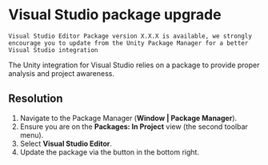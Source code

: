 # Visual Studio package upgrade

```
Visual Studio Editor Package version X.X.X is available, we strongly encourage you to update from the Unity Package Manager for a better Visual Studio integration
```

The Unity integration for Visual Studio relies on a package to provide proper analysis and project awareness.

## Resolution
1. Navigate to the Package Manager (**Window | Package Manager**).
2. Ensure you are on the **Packages: In Project** view (the second toolbar menu).
3. Select **Visual Studio Editor**.
4. Update the package via the button in the bottom right.
